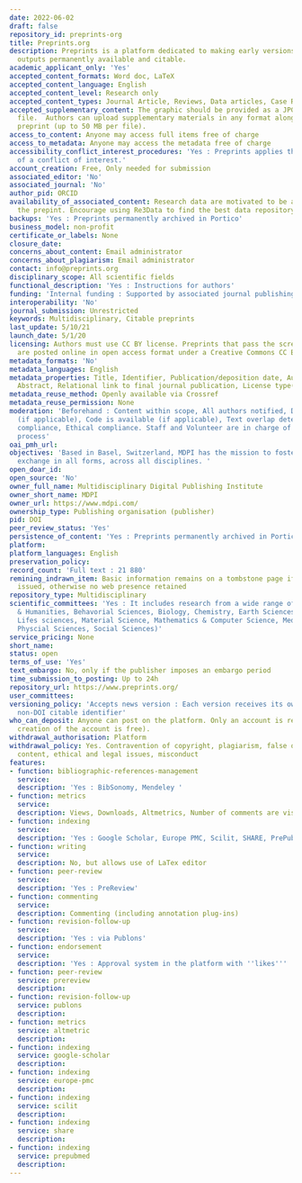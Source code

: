 ```yaml
---
date: 2022-06-02
draft: false
repository_id: preprints-org
title: Preprints.org
description: Preprints is a platform dedicated to making early versions of research
  outputs permanently available and citable.
academic_applicant_only: 'Yes'
accepted_content_formats: Word doc, LaTeX
accepted_content_language: English
accepted_content_level: Research only
accepted_content_types: Journal Article, Reviews, Data articles, Case Reports, Preprints
accepted_supplementary_content: The graphic should be provided as a JPG, PNG or GIF
  file.  Authors can upload supplementary materials in any format along with their
  preprint (up to 50 MB per file).
access_to_content: Anyone may access full items free of charge
access_to_metadata: Anyone may access the metadata free of charge
accessibility_conflict_interest_procedures: 'Yes : Preprints applies the ICMJE definition
  of a conflict of interest.'
account_creation: Free, Only needed for submission
associated_editor: 'No'
associated_journal: 'No'
author_pid: ORCID
availability_of_associated_content: Research data are motivated to be available with
  the prepint. Encourage using Re3Data to find the best data repository.
backups: 'Yes : Preprints permanently archived in Portico'
business_model: non-profit
certificate_or_labels: None
closure_date:
concerns_about_content: Email administrator
concerns_about_plagiarism: Email administrator
contact: info@preprints.org
disciplinary_scope: All scientific fields
functional_description: 'Yes : Instructions for authors'
funding: 'Internal funding : Supported by associated journal publishing'
interoperability: 'No'
journal_submission: Unrestricted
keywords: Multidisciplinary, Citable preprints
last_update: 5/10/21
launch_date: 5/1/20
licensing: Authors must use CC BY license. Preprints that pass the screening process
  are posted online in open access format under a Creative Commons CC BY 4.0 license.
metadata_formats: 'No'
metadata_languages: English
metadata_properties: Title, Identifier, Publication/deposition date, Author name(s),
  Abstract, Relational link to final journal publication, License type(s)
metadata_reuse_method: Openly available via Crossref
metadata_reuse_permission: None
moderation: 'Beforehand : Content within scope, All authors notified, Data is available
  (if applicable), Code is available (if applicable), Text overlap detection, Legal
  compliance, Ethical compliance. Staff and Volunteer are in charge of the screening
  process'
oai_pmh_url:
objectives: 'Based in Basel, Switzerland, MDPI has the mission to foster open scientific
  exchange in all forms, across all disciplines. '
open_doar_id:
open_source: 'No'
owner_full_name: Multidisciplinary Digital Publishing Institute
owner_short_name: MDPI
owner_url: https://www.mdpi.com/
ownership_type: Publishing organisation (publisher)
pid: DOI
peer_review_status: 'Yes'
persistence_of_content: 'Yes : Preprints permanently archived in Portico'
platform:
platform_languages: English
preservation_policy:
record_count: 'Full text : 21 880'
remining_indrawn_item: Basic information remains on a tombstone page if DOI has been
  issued, otherwise no web presence retained
repository_type: Multidisciplinary
scientific_committees: 'Yes : It includes research from a wide range of subjects (Art
  & Humanities, Behavorial Sciences, Biology, Chemistry, Earth Sciences, Engineering,
  Lifes sciences, Material Science, Mathematics & Computer Science, Medicine & Pharmacology,
  Physcial Sciences, Social Sciences)'
service_pricing: None
short_name:
status: open
terms_of_use: 'Yes'
text_embargo: No, only if the publisher imposes an embargo period
time_submission_to_posting: Up to 24h
repository_url: https://www.preprints.org/
user_committees:
versioning_policy: 'Accepts news version : Each version receives its own DOI and own
  non-DOI citable identifier'
who_can_deposit: Anyone can post on the platform. Only an account is required ( The
  creation of the account is free).
withdrawal_authorisation: Platform
withdrawal_policy: Yes. Contravention of copyright, plagiarism, false or inaccurate
  content, ethical and legal issues, misconduct
features:
- function: bibliographic-references-management
  service:
  description: 'Yes : BibSonomy, Mendeley '
- function: metrics
  service:
  description: Views, Downloads, Altmetrics, Number of comments are visible to everyone
- function: indexing
  service:
  description: 'Yes : Google Scholar, Europe PMC, Scilit, SHARE, PrePubMed'
- function: writing
  service:
  description: No, but allows use of LaTex editor
- function: peer-review
  service:
  description: 'Yes : PreReview'
- function: commenting
  service:
  description: Commenting (including annotation plug-ins)
- function: revision-follow-up
  service:
  description: 'Yes : via Publons'
- function: endorsement
  service:
  description: 'Yes : Approval system in the platform with ''likes'''
- function: peer-review
  service: prereview
  description:
- function: revision-follow-up
  service: publons
  description:
- function: metrics
  service: altmetric
  description:
- function: indexing
  service: google-scholar
  description:
- function: indexing
  service: europe-pmc
  description:
- function: indexing
  service: scilit
  description:
- function: indexing
  service: share
  description:
- function: indexing
  service: prepubmed
  description:
---
```



